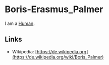 # Boris-Erasmus_Palmer

I am a [Human](40000001.md).

## Links

- Wikipedia: [https://de.wikipedia.org](https://de.wikipedia.org/wiki/Boris_Palmer)
